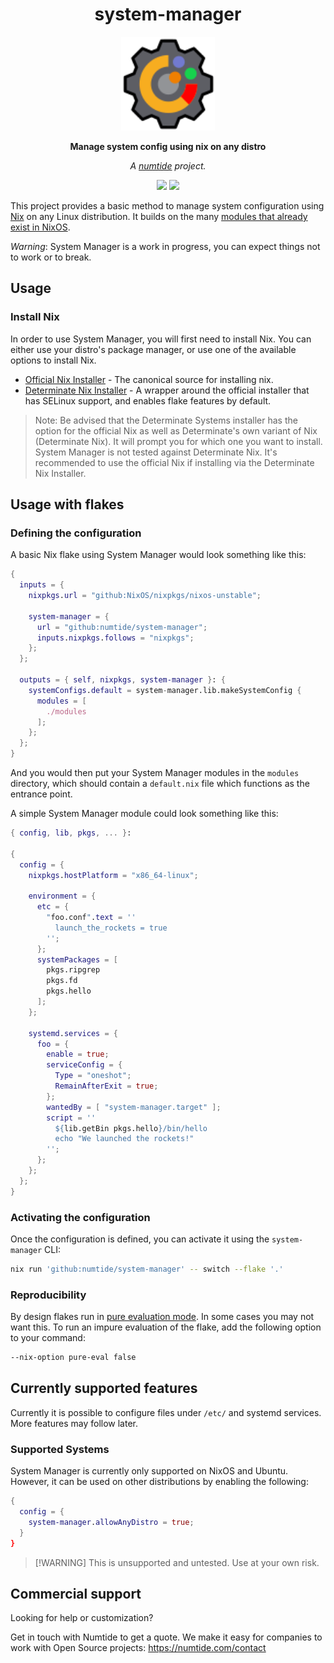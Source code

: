 <div align="center">

# system-manager

<img src="system-manager.svg" height="150"/>

**Manage system config using nix on any distro**

*A <a href="https://numtide.com/">numtide</a> project.*

<p>
<a href="https://github.com/numtide/system-manager/actions/workflows/update-flake-lock.yml"><img src="https://github.com/numtide/system-manager/actions/workflows/update-flake-lock.yml/badge.svg"/></a>
<a href="https://app.element.io/#/room/#home:numtide.com"><img src="https://img.shields.io/badge/Support-%23numtide-blue"/></a>
</p>

</div>

This project provides a basic method to manage system configuration using [Nix][nixos]
on any Linux distribution.
It builds on the many [modules that already exist in NixOS](https://github.com/NixOS/nixpkgs/tree/master/nixos/modules).

*Warning*: System Manager is a work in progress, you can expect things not to work or to break.

## Usage

### Install Nix

In order to use System Manager, you will first need to install Nix.
You can either use your distro's package manager, or use one of the available options
to install Nix.

- [Official Nix Installer][official-installer] - The canonical source for installing nix.
- [Determinate Nix Installer][detsys-installer] - A wrapper around the official installer that has SELinux support, and enables flake features by default.

> Note: Be advised that the Determinate Systems installer has the option for the official
> Nix as well as Determinate's own variant of Nix (Determinate Nix). It will prompt you
> for which one you want to install. System Manager is not tested against Determinate Nix.
> It's recommended to use the official Nix if installing via the Determinate Nix Installer.

## Usage with flakes

### Defining the configuration

A basic Nix flake using System Manager would look something like this:

```nix
{
  inputs = {
    nixpkgs.url = "github:NixOS/nixpkgs/nixos-unstable";

    system-manager = {
      url = "github:numtide/system-manager";
      inputs.nixpkgs.follows = "nixpkgs";
    };
  };

  outputs = { self, nixpkgs, system-manager }: {
    systemConfigs.default = system-manager.lib.makeSystemConfig {
      modules = [
        ./modules
      ];
    };
  };
}
```

And you would then put your System Manager modules in the `modules` directory,
which should contain a `default.nix` file which functions as the entrance point.

A simple System Manager module could look something like this:

```nix
{ config, lib, pkgs, ... }:

{
  config = {
    nixpkgs.hostPlatform = "x86_64-linux";

    environment = {
      etc = {
        "foo.conf".text = ''
          launch_the_rockets = true
        '';
      };
      systemPackages = [
        pkgs.ripgrep
        pkgs.fd
        pkgs.hello
      ];
    };

    systemd.services = {
      foo = {
        enable = true;
        serviceConfig = {
          Type = "oneshot";
          RemainAfterExit = true;
        };
        wantedBy = [ "system-manager.target" ];
        script = ''
          ${lib.getBin pkgs.hello}/bin/hello
          echo "We launched the rockets!"
        '';
      };
    };
  };
}
```

### Activating the configuration

Once the configuration is defined, you can activate it using the `system-manager` CLI:

```sh
nix run 'github:numtide/system-manager' -- switch --flake '.'
```

### Reproducibility

By design flakes run in [pure evaluation mode](https://wiki.nixos.org/wiki/Flakes#Making_your_evaluations_pure).
In some cases you may not want this. To run an impure evaluation of the flake, add the following option to your command:

```sh
--nix-option pure-eval false
```

## Currently supported features

Currently it is possible to configure files under `/etc/` and systemd services.
More features may follow later.

### Supported Systems

System Manager is currently only supported on NixOS and Ubuntu. However, it can be used on other distributions by enabling the following:

```nix
{
  config = {
    system-manager.allowAnyDistro = true;
  }
}
```

> \[!WARNING\]
> This is unsupported and untested. Use at your own risk.

## Commercial support

Looking for help or customization?

Get in touch with Numtide to get a quote. We make it easy for companies to
work with Open Source projects: <https://numtide.com/contact>

[detsys-installer]: https://github.com/DeterminateSystems/nix-installer
[nixos]: https://nixos.org
[official-installer]: https://nixos.org/download.html
